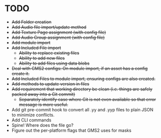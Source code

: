 # TODO

+ ~~Add Folder creation~~
+ ~~Add Audio file import/update method~~
+ ~~Add Texture Page assignment (with config file)~~
+ ~~Add Audio Group assignment (with config file)~~
+ ~~Add module import~~
+ ~~Add Included File import~~
  + ~~Ability to replace existing files~~
  + ~~Ability to add new files~~
  + ~~Ability to add files using data blobs~~
+ ~~Deal with GMS2 configs: On module import, if an asset has a config create it.~~
+ ~~Add Included Files to module import, ensuring configs are also created.~~
+ ~~Add methods to update version in files~~
+ ~~Add requirement that working directory be clean (i.e. things are safely packed away into a Git commit)~~
  + ~~Separately identify case where Git is not even available so that error message is more useful.~~
+ Add git pre-commit hook to convert all .yy and .yyp files to plain JSON to minimize conflicts.
+ Add CLI commands
+ Spine! Where does the file go?
+ Figure out the per-platform flags that GMS2 uses for masks